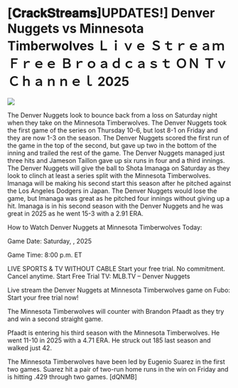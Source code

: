 # [𝐂𝐫𝐚𝐜𝐤𝐒𝐭𝐫𝐞𝐚𝐦𝐬]UPDATES!] Denver Nuggets vs Minnesota Timberwolves Ｌｉｖｅ Ｓｔｒｅａｍ Ｆｒｅｅ Ｂｒｏａｄｃａｓｔ ＯＮ Ｔｖ Ｃｈａｎｎｅｌ  2025  
  
  
[![](https://i.imgur.com/qSNzIqt.png)](https://movie.rssnews.media/UaOwcej.php)  
  
The Denver Nuggets look to bounce back from a loss on Saturday night when they take on the Minnesota Timberwolves. The Denver Nuggets took the first game of the series on Thursday 10-6, but lost 8-1 on Friday and they are now 1-3 on the season. The Denver Nuggets scored the first run of the game in the top of the second, but gave up two in the bottom of the inning and trailed the rest of the game. The Denver Nuggets managed just three hits and Jameson Taillon gave up six runs in four and a third innings. The Denver Nuggets will give the ball to Shota Imanaga on Saturday as they look to clinch at least a series split with the Minnesota Timberwolves. Imanaga will be making his second start this season after he pitched against the Los Angeles Dodgers in Japan. The Denver Nuggets would lose the game, but Imanaga was great as he pitched four innings without giving up a hit. Imanaga is in his second season with the Denver Nuggets and he was great in 2025 as he went 15-3 with a 2.91 ERA.

How to Watch Denver Nuggets at Minnesota Timberwolves Today:

Game Date: Saturday, , 2025

Game Time: 8:00 p.m. ET

LIVE SPORTS & TV WITHOUT CABLE
Start your free trial. No commitment. Cancel anytime.
Start Free Trial
TV: MLB.TV – Denver Nuggets

Live stream the Denver Nuggets at Minnesota Timberwolves game on Fubo: Start your free trial now!

The Minnesota Timberwolves will counter with Brandon Pfaadt as they try and win a second straight game.

Pfaadt is entering his third season with the Minnesota Timberwolves. He went 11-10 in 2025 with a 4.71 ERA. He struck out 185 last season and walked just 42.

The Minnesota Timberwolves have been led by Eugenio Suarez in the first two games. Suarez hit a pair of two-run home runs in the win on Friday and is hitting .429 through two games. [dQNMB]